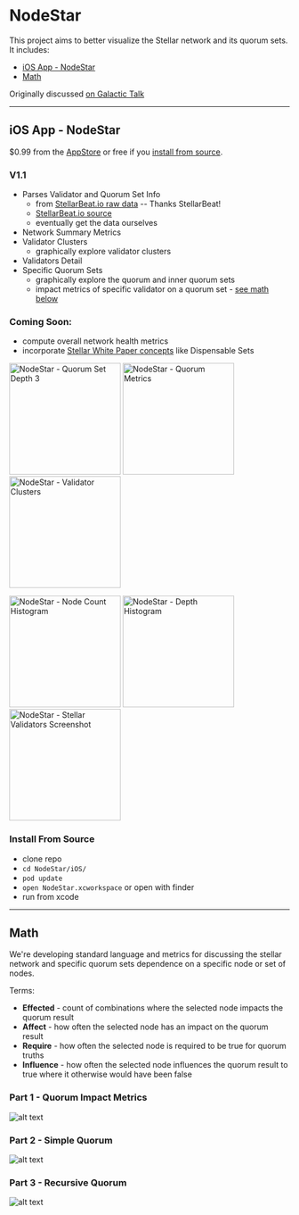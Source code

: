 # NodeStar

This project aims to better visualize the Stellar network and its quorum sets. It includes:

* [iOS App - NodeStar](#ios-app---nodestar)
* [Math](#math)

Originally discussed [on Galactic Talk](https://galactictalk.org/d/1521-what-are-indicators-of-a-healthy-stellar-network/7)

<hr/>

## iOS App - NodeStar

$0.99 from the [AppStore](https://itunes.apple.com/us/app/nodestar-for-stellar/id1425168670?mt=8) or free if you [install from source](#install-from-source).

### V1.1
* Parses Validator and Quorum Set Info
  * from [StellarBeat.io raw data](https://stellarbeat.io/nodes/dataset) -- Thanks StellarBeat!
  * [StellarBeat.io source](https://github.com/stellarbeat/js-stellar-node-connector)
  * eventually get the data ourselves
* Network Summary Metrics
* Validator Clusters
  * graphically explore validator clusters
* Validators Detail
* Specific Quorum Sets
  * graphically explore the quorum and inner quorum sets
  * impact metrics of specific validator on a quorum set - [see math below](#math)

### Coming Soon:

* compute overall network health metrics
* incorporate [Stellar White Paper concepts](https://www.stellar.org/papers/stellar-consensus-protocol.pdf) like Dispensable Sets

<p float="left">
  <img src="iOS/screen-shots/3-quorum-set-depth-3.png" width="200" alt="NodeStar - Quorum Set Depth 3" />
  <img src="iOS/screen-shots/7-quorum-metrics.png" width="200" alt="NodeStar - Quorum Metrics" />
  <img src="iOS/screen-shots/8-validator-clusters.png" width="200" alt="NodeStar - Validator Clusters" />
</p>
<p float="left">
  <img src="iOS/screen-shots/4-summary-1.png" width="200" alt="NodeStar - Node Count Histogram" />
  <img src="iOS/screen-shots/5-summary-2.png" width="200" alt="NodeStar - Depth Histogram" />
  <img src="iOS/screen-shots/1-validators.png" width="200" alt="NodeStar - Stellar Validators Screenshot" />
</p>

### Install From Source
* clone repo
* `cd NodeStar/iOS/`
* `pod update`
* `open NodeStar.xcworkspace` or open with finder
* run from xcode

<hr/>

## Math

We're developing standard language and metrics for discussing the stellar network and specific quorum sets dependence on a specific node or set of nodes.

Terms:

* **Effected** - count of combinations where the selected node impacts the quorum result
* **Affect** - how often the selected node has an impact on the quorum result
* **Require** - how often the selected node is required to be true for quorum truths
* **Influence** - how often the selected node influences the quorum result to true where it otherwise would have been false


### Part 1 - Quorum Impact Metrics
![alt text](math/math1.tex.png "Math 1 - impact metrics")

### Part 2 - Simple Quorum
![alt text](math/math2.tex.png "Math 2 - simple quorum")

### Part 3 - Recursive Quorum
![alt text](math/math3.tex.png "Math 2 - recursive quorum")


